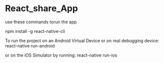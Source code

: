 # React_share_App

use these commands torun the app

npm install -g react-native-cli

To run the project on an Android Virtual Device or on real debugging device:
react-native run-android

or on the iOS Simulator by running:
react-native run-ios
